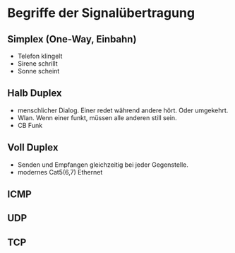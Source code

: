 # Begriffe der Signalübertragung

## Simplex (One-Way, Einbahn)
- Telefon klingelt
- Sirene schrillt
- Sonne scheint

## Halb Duplex
- menschlicher Dialog. Einer redet während andere hört. Oder umgekehrt.
- Wlan. Wenn einer funkt, müssen alle anderen still sein.
- CB Funk

## Voll Duplex
- Senden und Empfangen gleichzeitig bei jeder Gegenstelle.
- modernes Cat5(6,7) Ethernet

## ICMP

## UDP

## TCP

